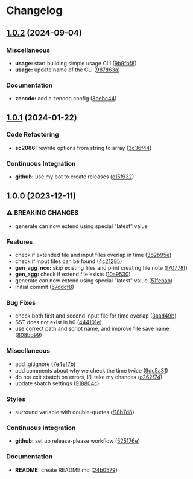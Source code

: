# Changelog

## [1.0.2](https://github.com/engeir/cesm-data-aggregator/compare/v1.0.1...v1.0.2) (2024-09-04)


### Miscellaneous

* **usage:** start building simple usage CLI ([9b9fbf8](https://github.com/engeir/cesm-data-aggregator/commit/9b9fbf8397b85dce3dabaeab7d86d209407a3fa5))
* **usage:** update name of the CLI ([987d63a](https://github.com/engeir/cesm-data-aggregator/commit/987d63a91160dd28978fad52262c42822e94635d))


### Documentation

* **zenodo:** add a zenodo config ([8cebc44](https://github.com/engeir/cesm-data-aggregator/commit/8cebc44100fe8459c82eb37fc3e1c79182aa1ed6))

## [1.0.1](https://github.com/engeir/cesm-data-aggregator/compare/v1.0.0...v1.0.1) (2024-01-22)


### Code Refactoring

* **sc2086:** rewrite options from string to array ([3c36f44](https://github.com/engeir/cesm-data-aggregator/commit/3c36f44a9bb5f88b3d578ff68ed1b7cd32604cbf))


### Continuous Integration

* **github:** use my bot to create releases ([e15f932](https://github.com/engeir/cesm-data-aggregator/commit/e15f932954c402ec799945dd579348b13fceac08))

## 1.0.0 (2023-12-11)


### ⚠ BREAKING CHANGES

* generate can now extend using special "latest" value

### Features

* check if extended file and input files overlap in time ([3b2b95e](https://github.com/engeir/cesm-data-aggregator/commit/3b2b95e76e52f32057808a05d57d86d35aa06bc6))
* check if input files can be found ([4c21285](https://github.com/engeir/cesm-data-aggregator/commit/4c212852c8606e3de4942872f1cf86fce0452336))
* **gen_agg_nco:** skip existing files and print creating file note ([f70778f](https://github.com/engeir/cesm-data-aggregator/commit/f70778f1e40d47bb5877a2eaaeb02cc439946261))
* **gen_agg:** check if extend file exists ([10a9530](https://github.com/engeir/cesm-data-aggregator/commit/10a95304cfad4aed2b44d240336f997cec1037da))
* generate can now extend using special "latest" value ([51febab](https://github.com/engeir/cesm-data-aggregator/commit/51febab147242636f8ba7adec13715b42681e20e))
* initial commit ([57ddcf8](https://github.com/engeir/cesm-data-aggregator/commit/57ddcf860773baf09eec35c15f74eb120f0f0694))


### Bug Fixes

* check both first and second input file for time overlap ([3aad49b](https://github.com/engeir/cesm-data-aggregator/commit/3aad49b4bb24767b8e574cc5f04a396be9f0b13f))
* SST does not exist in h0 ([444101e](https://github.com/engeir/cesm-data-aggregator/commit/444101ee919ce1cb4687fbee76c5e08491d31776))
* use correct path and script name, and improve file save name ([808bb99](https://github.com/engeir/cesm-data-aggregator/commit/808bb99dc4a68557e38573739e43daf610c2b1d3))


### Miscellaneous

* add .gitignore ([7e4ef7b](https://github.com/engeir/cesm-data-aggregator/commit/7e4ef7b0be68040f995f0f8595243c3882b1decc))
* add comments about why we check the time twice ([9dc5a31](https://github.com/engeir/cesm-data-aggregator/commit/9dc5a31600a8cf9b17ff118b40d2e3c7e4c28559))
* do not exit sbatch on errors, I'll take my chances ([c262f74](https://github.com/engeir/cesm-data-aggregator/commit/c262f741d903ad1e8b1d3c197d0d5c58e68fe24a))
* update sbatch settings ([918804c](https://github.com/engeir/cesm-data-aggregator/commit/918804cdc219d5937c9868eb9e0c73a608c3d0c9))


### Styles

* surround variable with double-quotes ([f18b7d8](https://github.com/engeir/cesm-data-aggregator/commit/f18b7d8a7661d828a0c3309d5136230278fedbb3))


### Continuous Integration

* **github:** set up release-please workflow ([525176e](https://github.com/engeir/cesm-data-aggregator/commit/525176e9f040220e51afe00fcdce738dc367d787))


### Documentation

* **README:** create README.md ([24b0579](https://github.com/engeir/cesm-data-aggregator/commit/24b0579ce218ff0e41fd9c6aef97e5d8ec40a7e4))
